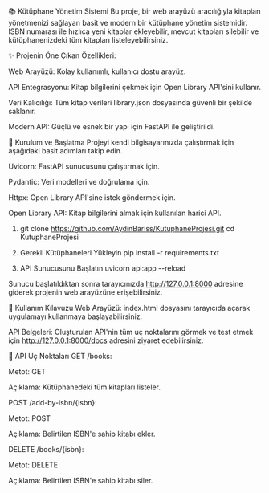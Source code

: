 📚 Kütüphane Yönetim Sistemi
Bu proje, bir web arayüzü aracılığıyla kitapları yönetmenizi sağlayan basit ve modern bir kütüphane yönetim sistemidir. ISBN numarası ile hızlıca yeni kitaplar ekleyebilir, mevcut kitapları silebilir ve kütüphanenizdeki tüm kitapları listeleyebilirsiniz.

✨ Projenin Öne Çıkan Özellikleri:

Web Arayüzü: Kolay kullanımlı, kullanıcı dostu arayüz.

API Entegrasyonu: Kitap bilgilerini çekmek için Open Library API'sini kullanır.

Veri Kalıcılığı: Tüm kitap verileri library.json dosyasında güvenli bir şekilde saklanır.

Modern API: Güçlü ve esnek bir yapı için FastAPI ile geliştirildi.

🚀 Kurulum ve Başlatma
Projeyi kendi bilgisayarınızda çalıştırmak için aşağıdaki basit adımları takip edin.

Uvicorn: FastAPI sunucusunu çalıştırmak için.

Pydantic: Veri modelleri ve doğrulama için.

Httpx: Open Library API'sine istek göndermek için.

Open Library API: Kitap bilgilerini almak için kullanılan harici API.

1. git clone https://github.com/AydinBariss/KutuphaneProjesi.git
cd KutuphaneProjesi

2. Gerekli Kütüphaneleri Yükleyin
pip install -r requirements.txt

3. API Sunucusunu Başlatın
uvicorn api:app --reload

Sunucu başlatıldıktan sonra tarayıcınızda http://127.0.0.1:8000 adresine giderek projenin web arayüzüne erişebilirsiniz.

📖 Kullanım Kılavuzu
Web Arayüzü: index.html dosyasını tarayıcıda açarak uygulamayı kullanmaya başlayabilirsiniz.

API Belgeleri: Oluşturulan API'nin tüm uç noktalarını görmek ve test etmek için http://127.0.0.1:8000/docs adresini ziyaret edebilirsiniz.

📌 API Uç Noktaları
GET /books:

Metot: GET

Açıklama: Kütüphanedeki tüm kitapları listeler.

POST /add-by-isbn/{isbn}:

Metot: POST

Açıklama: Belirtilen ISBN'e sahip kitabı ekler.

DELETE /books/{isbn}:

Metot: DELETE

Açıklama: Belirtilen ISBN'e sahip kitabı siler.
